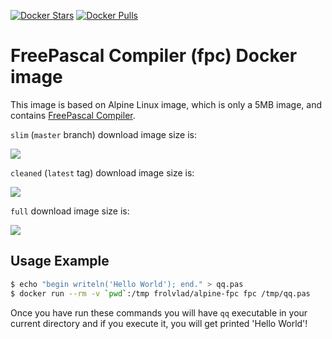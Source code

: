 [![Docker Stars](https://img.shields.io/docker/stars/frolvlad/alpine-fpc.svg?style=flat-square)](https://hub.docker.com/r/frolvlad/alpine-fpc/)
[![Docker Pulls](https://img.shields.io/docker/pulls/frolvlad/alpine-fpc.svg?style=flat-square)](https://hub.docker.com/r/frolvlad/alpine-fpc/)


FreePascal Compiler (fpc) Docker image
======================================

This image is based on Alpine Linux image, which is only a 5MB image, and contains
[FreePascal Compiler](http://www.freepascal.org/).

`slim` (`master` branch) download image size is:

[![](https://images.microbadger.com/badges/image/frolvlad/alpine-fpc:slim.svg)](http://microbadger.com/images/frolvlad/alpine-fpc:slim "Get your own image badge on microbadger.com")

`cleaned` (`latest` tag) download image size is:

[![](https://images.microbadger.com/badges/image/frolvlad/alpine-fpc:cleaned.svg)](http://microbadger.com/images/frolvlad/alpine-fpc:cleaned "Get your own image badge on microbadger.com")

`full` download image size is:

[![](https://images.microbadger.com/badges/image/frolvlad/alpine-fpc:full.svg)](http://microbadger.com/images/frolvlad/alpine-fpc:full "Get your own image badge on microbadger.com")


Usage Example
-------------

```bash
$ echo "begin writeln('Hello World'); end." > qq.pas
$ docker run --rm -v `pwd`:/tmp frolvlad/alpine-fpc fpc /tmp/qq.pas
```

Once you have run these commands you will have `qq` executable in your current directory and if you
execute it, you will get printed 'Hello World'!
